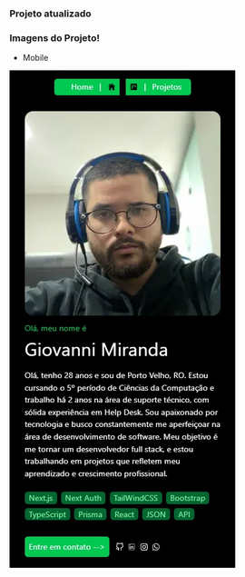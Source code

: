 ### Projeto atualizado

### Imagens do Projeto!

* Mobile
<img src="./screens/sessao1.png" alt="Preview" />